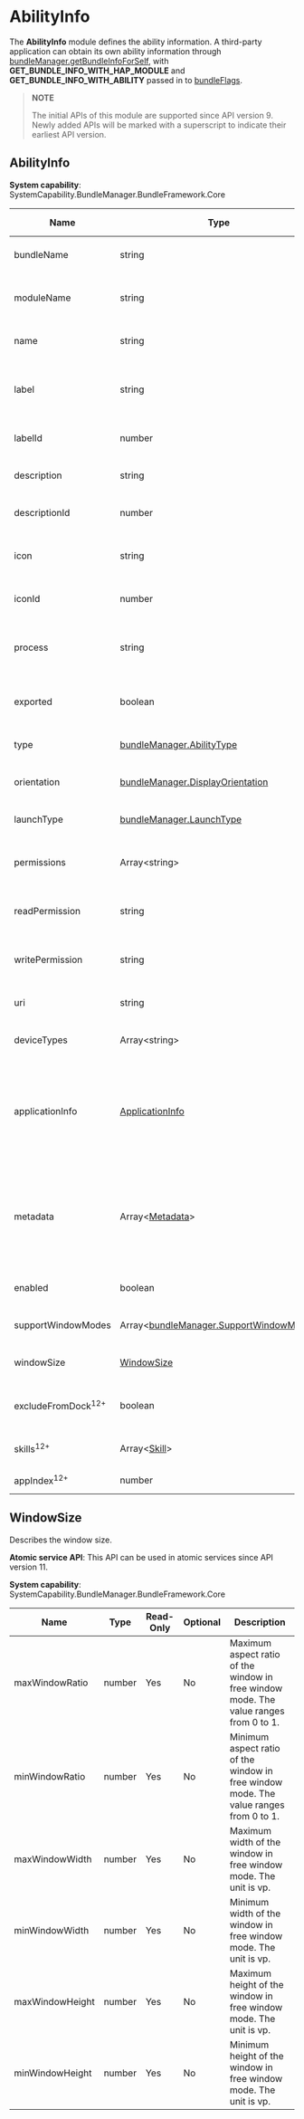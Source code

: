 # AbilityInfo

The **AbilityInfo** module defines the ability information. A third-party application can obtain its own ability information through [bundleManager.getBundleInfoForSelf](js-apis-bundleManager.md#bundlemanagergetbundleinfoforself), with **GET_BUNDLE_INFO_WITH_HAP_MODULE** and **GET_BUNDLE_INFO_WITH_ABILITY** passed in to [bundleFlags](js-apis-bundleManager.md#bundleflag).

> **NOTE**
>
> The initial APIs of this module are supported since API version 9. Newly added APIs will be marked with a superscript to indicate their earliest API version.

## AbilityInfo

**System capability**: SystemCapability.BundleManager.BundleFramework.Core

| Name                 | Type                                                    | Read-Only| Optional| Description                                     |
| --------------------- | -------------------------------------------------------- | ---- | ---- | ------------------------------------------ |
| bundleName            | string                                                   | Yes  | No  | Bundle name.<br>**Atomic service API**: This API can be used in atomic services since API version 11.|
| moduleName            | string                                                   | Yes  | No  | Name of the HAP file to which the ability belongs.<br>**Atomic service API**: This API can be used in atomic services since API version 11.|
| name                  | string                                                   | Yes  | No  | Ability name.<br>**Atomic service API**: This API can be used in atomic services since API version 11.|
| label                 | string                                                   | Yes  | No  | Resource descriptor of the ability name visible to users. Example: **"label": "$string: mainability_description"**.<br>**Atomic service API**: This API can be used in atomic services since API version 11.|
| labelId               | number                                                   | Yes  | No  | ID of the ability label.<br>**Atomic service API**: This API can be used in atomic services since API version 11.|
| description           | string                                                   | Yes  | No  | Ability description.<br>**Atomic service API**: This API can be used in atomic services since API version 11.|
| descriptionId         | number                                                   | Yes  | No  | ID of the ability description.<br>**Atomic service API**: This API can be used in atomic services since API version 11.|
| icon                  | string                                                   | Yes  | No  | Resource descriptor of the ability icon. Example: **"icon": "$media:icon"**.<br>**Atomic service API**: This API can be used in atomic services since API version 11.|
| iconId                | number                                                   | Yes  | No  | ID of the ability icon.<br>**Atomic service API**: This API can be used in atomic services since API version 11.|
| process               | string                                                   | Yes  | No  | Process in which the ability runs. If this parameter is not set, the bundle name is used.<br>**Atomic service API**: This API can be used in atomic services since API version 11.|
| exported             | boolean                                                  | Yes  | No  | Whether the ability can be called by other bundles.<br>**Atomic service API**: This API can be used in atomic services since API version 11.|
| type                  | [bundleManager.AbilityType](js-apis-bundleManager.md#abilitytype)      | Yes  | No  | Ability type.<br>**Model restriction**: This API can be used only in the FA model.|
| orientation           | [bundleManager.DisplayOrientation](js-apis-bundleManager.md#displayorientation)  | Yes  | No  | Ability display orientation.<br>**Atomic service API**: This API can be used in atomic services since API version 11.|
| launchType            | [bundleManager.LaunchType](js-apis-bundleManager.md#launchtype)        | Yes  | No  | Ability launch mode.<br>**Atomic service API**: This API can be used in atomic services since API version 11.|
| permissions           | Array\<string>                                           | Yes  | No  | Permissions required for other applications to call the ability.<br>**Atomic service API**: This API can be used in atomic services since API version 11.|
| readPermission        | string                                                   | Yes  | No  | Permission required for reading the ability data.<br>**Model restriction**: This API can be used only in the FA model.|
| writePermission       | string                                                   | Yes  | No  | Permission required for writing data to the ability.<br>**Model restriction**: This API can be used only in the FA model.|
| uri                   | string                                                   | Yes  | No  | URI of the ability.<br>**Model restriction**: This API can be used only in the FA model.|
| deviceTypes           | Array\<string>                                           | Yes  | No  | Device types supported by the ability.<br>**Atomic service API**: This API can be used in atomic services since API version 11.|
| applicationInfo       | [ApplicationInfo](js-apis-bundleManager-applicationInfo.md)     | Yes  | No  | Application information. The information can be obtained by passing in **GET_BUNDLE_INFO_WITH_HAP_MODULE**, **GET_BUNDLE_INFO_WITH_ABILITY**, and **GET_BUNDLE_INFO_WITH_APPLICATION** to the **bundleFlags** parameter of [getBundleInfoForSelf](js-apis-bundleManager.md#bundlemanagergetbundleinfoforself).<br>**Atomic service API**: This API can be used in atomic services since API version 11.|
| metadata              | Array\<[Metadata](js-apis-bundleManager-metadata.md)>           | Yes  | No  | Metadata of the ability. The information can be obtained by passing in **GET_BUNDLE_INFO_WITH_HAP_MODULE**, **GET_BUNDLE_INFO_WITH_ABILITY**, and **GET_BUNDLE_INFO_WITH_METADATA** to the **bundleFlags** parameter of [getBundleInfoForSelf](js-apis-bundleManager.md#bundlemanagergetbundleinfoforself).<br>**Atomic service API**: This API can be used in atomic services since API version 11.|
| enabled               | boolean                                                  | Yes  | No  | Whether the ability is enabled.<br>**Atomic service API**: This API can be used in atomic services since API version 11.|
| supportWindowModes    | Array\<[bundleManager.SupportWindowMode](js-apis-bundleManager.md#supportwindowmode)> | Yes  | No  | Window modes supported by the ability.<br>**Atomic service API**: This API can be used in atomic services since API version 11.|
| windowSize|[WindowSize](#windowsize)                                            |    Yes  | No  | Window size.<br>**Atomic service API**: This API can be used in atomic services since API version 11.|
| excludeFromDock<sup>12+</sup>             | boolean                                                  | Yes  | No  | Whether the ability can hide icons in the dock area.<br>**Atomic service API**: This API can be used in atomic services since API version 12.|
| skills<sup>12+</sup>             | Array\<[Skill](js-apis-bundleManager-skill.md)>                                                 | Yes  | No  | Skills of the ability.<br>**Atomic service API**: This API can be used in atomic services since API version 12.  |
| appIndex<sup>12+</sup>    | number    | Yes  | No  | Index of an application clone. It takes effect only for cloned applications.|

## WindowSize

Describes the window size.

**Atomic service API**: This API can be used in atomic services since API version 11.

**System capability**: SystemCapability.BundleManager.BundleFramework.Core

| Name              | Type   | Read-Only| Optional| Description                              |
| -------------------| ------- | ---- | ---- | ---------------------------------- |
| maxWindowRatio     | number  | Yes  | No  | Maximum aspect ratio of the window in free window mode. The value ranges from 0 to 1.|
| minWindowRatio     | number  | Yes  | No  | Minimum aspect ratio of the window in free window mode. The value ranges from 0 to 1.|
| maxWindowWidth     | number  | Yes  | No  | Maximum width of the window in free window mode. The unit is vp.|
| minWindowWidth     | number  | Yes  | No  | Minimum width of the window in free window mode. The unit is vp.|
| maxWindowHeight    | number  | Yes  | No  | Maximum height of the window in free window mode. The unit is vp.|
| minWindowHeight    | number  | Yes  | No  | Minimum height of the window in free window mode. The unit is vp.|
